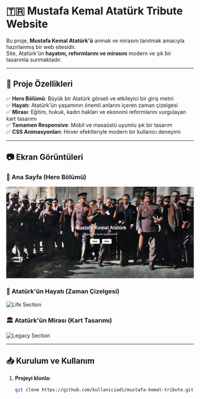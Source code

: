 # 🇹🇷 Mustafa Kemal Atatürk Tribute Website

Bu proje, **Mustafa Kemal Atatürk'ü** anmak ve mirasını tanıtmak amacıyla hazırlanmış bir web sitesidir.  
Site, Atatürk'ün **hayatını, reformlarını ve mirasını** modern ve şık bir tasarımla sunmaktadır.

---

## 🚀 **Proje Özellikleri**
✅ **Hero Bölümü**: Büyük bir Atatürk görseli ve etkileyici bir giriş metni  
✅ **Hayatı**: Atatürk'ün yaşamının önemli anlarını içeren zaman çizelgesi  
✅ **Mirası**: Eğitim, hukuk, kadın hakları ve ekonomi reformlarını vurgulayan kart tasarımı  
✅ **Tamamen Responsive**: Mobil ve masaüstü uyumlu şık bir tasarım  
✅ **CSS Animasyonları**: Hover efektleriyle modern bir kullanıcı deneyimi  

---

## 📷 **Ekran Görüntüleri**

### 🎨 Ana Sayfa (Hero Bölümü)
![Hero Section](AnaSayfa.png)

### 📜 Atatürk'ün Hayatı (Zaman Çizelgesi)
![Life Section](Hayatı.png)

### 🏛 Atatürk'ün Mirası (Kart Tasarımı)
![Legacy Section](Mirası.png)


---

## 📥 **Kurulum ve Kullanım**
1. **Projeyi klonla:**
   ```bash
   git clone https://github.com/kullaniciadi/mustafa-kemal-tribute.git

